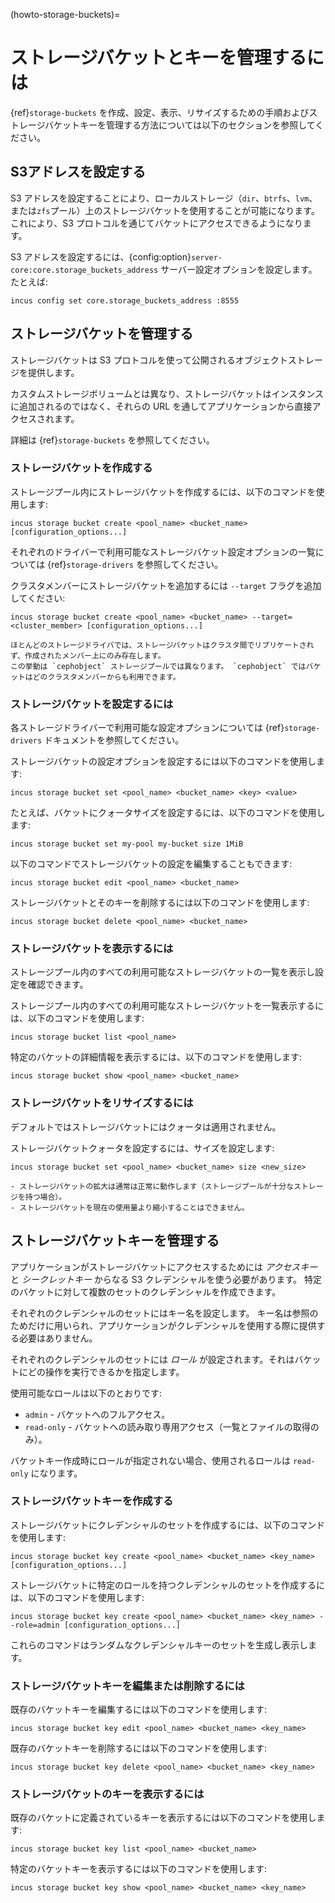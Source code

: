 (howto-storage-buckets)=
# ストレージバケットとキーを管理するには

{ref}`storage-buckets` を作成、設定、表示、リサイズするための手順およびストレージバケットキーを管理する方法については以下のセクションを参照してください。

## S3アドレスを設定する

S3 アドレスを設定することにより、ローカルストレージ（`dir`、`btrfs`、`lvm`、または`zfs`プール）上のストレージバケットを使用することが可能になります。これにより、S3 プロトコルを通じてバケットにアクセスできるようになります。

S3 アドレスを設定するには、{config:option}`server-core:core.storage_buckets_address` サーバー設定オプションを設定します。たとえば:

    incus config set core.storage_buckets_address :8555

## ストレージバケットを管理する

ストレージバケットは S3 プロトコルを使って公開されるオブジェクトストレージを提供します。

カスタムストレージボリュームとは異なり、ストレージバケットはインスタンスに追加されるのではなく、それらの URL を通してアプリケーションから直接アクセスされます。

詳細は {ref}`storage-buckets` を参照してください。

### ストレージバケットを作成する

ストレージプール内にストレージバケットを作成するには、以下のコマンドを使用します:

    incus storage bucket create <pool_name> <bucket_name> [configuration_options...]

それぞれのドライバーで利用可能なストレージバケット設定オプションの一覧については {ref}`storage-drivers` を参照してください。

クラスタメンバーにストレージバケットを追加するには `--target` フラグを追加してください:

    incus storage bucket create <pool_name> <bucket_name> --target=<cluster_member> [configuration_options...]

```{note}
ほとんどのストレージドライバでは、ストレージバケットはクラスタ間でリプリケートされず、作成されたメンバー上にのみ存在します。
この挙動は `cephobject` ストレージプールでは異なります。 `cephobject` ではバケットはどのクラスタメンバーからも利用できます。
```

### ストレージバケットを設定するには

各ストレージドライバーで利用可能な設定オプションについては {ref}`storage-drivers` ドキュメントを参照してください。

ストレージバケットの設定オプションを設定するには以下のコマンドを使用します:

    incus storage bucket set <pool_name> <bucket_name> <key> <value>

たとえば、バケットにクォータサイズを設定するには、以下のコマンドを使用します:

    incus storage bucket set my-pool my-bucket size 1MiB

以下のコマンドでストレージバケットの設定を編集することもできます:

    incus storage bucket edit <pool_name> <bucket_name>

ストレージバケットとそのキーを削除するには以下のコマンドを使用します:

    incus storage bucket delete <pool_name> <bucket_name>

### ストレージバケットを表示するには

ストレージプール内のすべての利用可能なストレージバケットの一覧を表示し設定を確認できます。

ストレージプール内のすべての利用可能なストレージバケットを一覧表示するには、以下のコマンドを使用します:

    incus storage bucket list <pool_name>

特定のバケットの詳細情報を表示するには、以下のコマンドを使用します:

    incus storage bucket show <pool_name> <bucket_name>

### ストレージバケットをリサイズするには

デフォルトではストレージバケットにはクォータは適用されません。

ストレージバケットクォータを設定するには、サイズを設定します:

    incus storage bucket set <pool_name> <bucket_name> size <new_size>

```{important}
- ストレージバケットの拡大は通常は正常に動作します（ストレージプールが十分なストレージを持つ場合）。
- ストレージバケットを現在の使用量より縮小することはできません。

```

## ストレージバケットキーを管理する

アプリケーションがストレージバケットにアクセスするためには *アクセスキー* と *シークレットキー* からなる S3 クレデンシャルを使う必要があります。
特定のバケットに対して複数のセットのクレデンシャルを作成できます。

それぞれのクレデンシャルのセットにはキー名を設定します。
キー名は参照のためだけに用いられ、アプリケーションがクレデンシャルを使用する際に提供する必要はありません。

それぞれのクレデンシャルのセットには *ロール* が設定されます。それはバケットにどの操作を実行できるかを指定します。

使用可能なロールは以下のとおりです:

- `admin` - バケットへのフルアクセス。
- `read-only` - バケットへの読み取り専用アクセス（一覧とファイルの取得のみ）。

バケットキー作成時にロールが指定されない場合、使用されるロールは `read-only` になります。

### ストレージバケットキーを作成する

ストレージバケットにクレデンシャルのセットを作成するには、以下のコマンドを使用します:

    incus storage bucket key create <pool_name> <bucket_name> <key_name> [configuration_options...]

ストレージバケットに特定のロールを持つクレデンシャルのセットを作成するには、以下のコマンドを使用します:

    incus storage bucket key create <pool_name> <bucket_name> <key_name> --role=admin [configuration_options...]

これらのコマンドはランダムなクレデンシャルキーのセットを生成し表示します。

### ストレージバケットキーを編集または削除するには

既存のバケットキーを編集するには以下のコマンドを使用します:

    incus storage bucket key edit <pool_name> <bucket_name> <key_name>

既存のバケットキーを削除するには以下のコマンドを使用します:

    incus storage bucket key delete <pool_name> <bucket_name> <key_name>

### ストレージバケットのキーを表示するには

既存のバケットに定義されているキーを表示するには以下のコマンドを使用します:

    incus storage bucket key list <pool_name> <bucket_name>

特定のバケットキーを表示するには以下のコマンドを使用します:

    incus storage bucket key show <pool_name> <bucket_name> <key_name>
